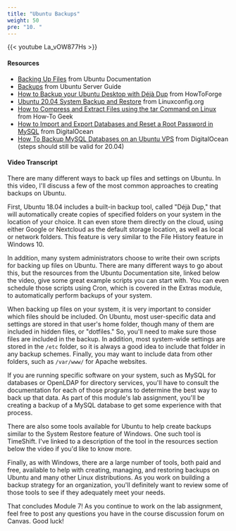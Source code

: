 ```yaml
---
title: "Ubuntu Backups"
weight: 50
pre: "10. "
---
```


{{< youtube La_vOW877Hs >}}

#### Resources

* [Backing Up Files](https://help.ubuntu.com/stable/ubuntu-help/files.html.en#backup) from Ubuntu Documentation
* [Backups](https://ubuntu.com/server/docs/backups-introduction) from Ubuntu Server Guide
* [How to Backup your Ubuntu Desktop with Déjà Dup](https://www.howtoforge.com/tutorial/ubuntu-backup-deja-dup/) from HowToForge
* [Ubuntu 20.04 System Backup and Restore](https://linuxconfig.org/ubuntu-20-04-system-backup-and-restore) from Linuxconfig.org
* [How to Compress and Extract Files using the tar Command on Linux](https://www.howtogeek.com/248780/how-to-compress-and-extract-files-using-the-tar-command-on-linux/) from How-To Geek
* [How to Import and Export Databases and Reset a Root Password in MySQL](https://www.digitalocean.com/community/tutorials/how-to-import-and-export-databases-and-reset-a-root-password-in-mysql) from DigitalOcean
* [How To Backup MySQL Databases on an Ubuntu VPS](https://www.digitalocean.com/community/tutorials/how-to-backup-mysql-databases-on-an-ubuntu-vps) from DigitalOcean (steps should still be valid for 20.04)

#### Video Transcript

There are many different ways to back up files and settings on Ubuntu. In this video, I'll discuss a few of the most common approaches to creating backups on Ubuntu.

First, Ubuntu 18.04 includes a built-in backup tool, called "Déjà Dup," that will automatically create copies of specified folders on your system in the location of your choice. It can even store them directly on the cloud, using either Google or Nextcloud as the default storage location, as well as local or network folders. This feature is very similar to the File History feature in Windows 10.

In addition, many system administrators choose to write their own scripts for backing up files on Ubuntu. There are many different ways to go about this, but the resources from the Ubuntu Documentation site, linked below the video, give some great example scripts you can start with. You can even schedule those scripts using Cron, which is covered in the Extras module, to automatically perform backups of your system.

When backing up files on your system, it is very important to consider which files should be included. On Ubuntu, most user-specific data and settings are stored in that user's home folder, though many of them are included in hidden files, or "dotfiles." So, you'll need to make sure those files are included in the backup. In addition, most system-wide settings are stored in the `/etc` folder, so it is always a good idea to include that folder in any backup schemes. Finally, you may want to include data from other folders, such as `/var/www/` for Apache websites.

If you are running specific software on your system, such as MySQL for databases or OpenLDAP for directory services, you'll have to consult the documentation for each of those programs to determine the best way to back up that data. As part of this module's lab assignment, you'll be creating a backup of a MySQL database to get some experience with that process.

There are also some tools available for Ubuntu to help create backups similar to the System Restore feature of Windows. One such tool is TimeShift. I've linked to a description of the tool in the resources section below the video if you'd like to know more.

Finally, as with Windows, there are a large number of tools, both paid and free, available to help with creating, managing, and restoring backups on Ubuntu and many other Linux distributions. As you work on building a backup strategy for an organization, you'll definitely want to review some of those tools to see if they adequately meet your needs.

That concludes Module 7! As you continue to work on the lab assignment, feel free to post any questions you have in the course discussion forum on Canvas. Good luck!
